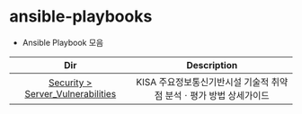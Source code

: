 # ansible-playbooks

- Ansible Playbook 모음

|                                   Dir                                   |                            Description                             |
| :---------------------------------------------------------------------: | :----------------------------------------------------------------: |
| [Security > Server_Vulnerabilities](./Security/Server_Vulnerabilities/README.md) | KISA 주요정보통신기반시설 기술적 취약점 분석ㆍ평가 방법 상세가이드 |
